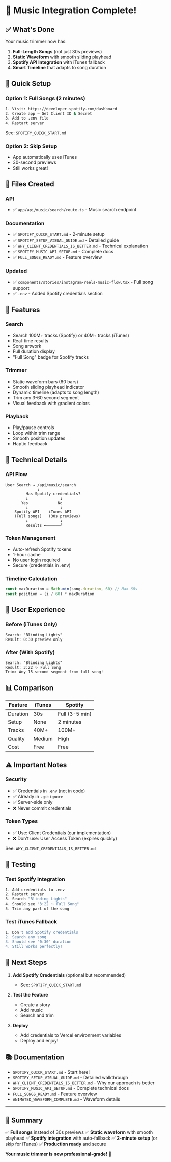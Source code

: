 # 🎵 Music Integration Complete!

## ✅ What's Done

Your music trimmer now has:

1. **Full-Length Songs** (not just 30s previews)
2. **Static Waveform** with smooth sliding playhead
3. **Spotify API Integration** with iTunes fallback
4. **Smart Timeline** that adapts to song duration

## 🚀 Quick Setup

### Option 1: Full Songs (2 minutes)
```bash
1. Visit: https://developer.spotify.com/dashboard
2. Create app → Get Client ID & Secret
3. Add to .env file
4. Restart server
```

See: `SPOTIFY_QUICK_START.md`

### Option 2: Skip Setup
- App automatically uses iTunes
- 30-second previews
- Still works great!

## 📁 Files Created

### API
- ✅ `app/api/music/search/route.ts` - Music search endpoint

### Documentation
- ✅ `SPOTIFY_QUICK_START.md` - 2-minute setup
- ✅ `SPOTIFY_SETUP_VISUAL_GUIDE.md` - Detailed guide
- ✅ `WHY_CLIENT_CREDENTIALS_IS_BETTER.md` - Technical explanation
- ✅ `SPOTIFY_MUSIC_API_SETUP.md` - Complete docs
- ✅ `FULL_SONGS_READY.md` - Feature overview

### Updated
- ✅ `components/stories/instagram-reels-music-flow.tsx` - Full song support
- ✅ `.env` - Added Spotify credentials section

## 🎵 Features

### Search
- Search 100M+ tracks (Spotify) or 40M+ tracks (iTunes)
- Real-time results
- Song artwork
- Full duration display
- "Full Song" badge for Spotify tracks

### Trimmer
- Static waveform bars (60 bars)
- Smooth sliding playhead indicator
- Dynamic timeline (adapts to song length)
- Trim any 3-60 second segment
- Visual feedback with gradient colors

### Playback
- Play/pause controls
- Loop within trim range
- Smooth position updates
- Haptic feedback

## 🔧 Technical Details

### API Flow
```
User Search → /api/music/search
              ↓
         Has Spotify credentials?
         ↓              ↓
       Yes             No
         ↓              ↓
    Spotify API    iTunes API
    (Full songs)   (30s previews)
         ↓              ↓
         Results ←──────┘
```

### Token Management
- Auto-refresh Spotify tokens
- 1-hour cache
- No user login required
- Secure (credentials in .env)

### Timeline Calculation
```typescript
const maxDuration = Math.min(song.duration, 60) // Max 60s
const position = (i / 60) * maxDuration
```

## 🎨 User Experience

### Before (iTunes Only)
```
Search: "Blinding Lights"
Result: 0:30 preview only
```

### After (With Spotify)
```
Search: "Blinding Lights"
Result: 3:22 ✨ Full Song
Trim: Any 15-second segment from full song!
```

## 📊 Comparison

| Feature | iTunes | Spotify |
|---------|--------|---------|
| Duration | 30s | Full (3-5 min) |
| Setup | None | 2 minutes |
| Tracks | 40M+ | 100M+ |
| Quality | Medium | High |
| Cost | Free | Free |

## ⚠️ Important Notes

### Security
- ✅ Credentials in `.env` (not in code)
- ✅ Already in `.gitignore`
- ✅ Server-side only
- ❌ Never commit credentials

### Token Types
- ✅ Use: Client Credentials (our implementation)
- ❌ Don't use: User Access Token (expires quickly)

See: `WHY_CLIENT_CREDENTIALS_IS_BETTER.md`

## 🧪 Testing

### Test Spotify Integration
```bash
1. Add credentials to .env
2. Restart server
3. Search "Blinding Lights"
4. Should see "3:22 ✨ Full Song"
5. Trim any part of the song
```

### Test iTunes Fallback
```bash
1. Don't add Spotify credentials
2. Search any song
3. Should see "0:30" duration
4. Still works perfectly!
```

## 🎯 Next Steps

1. **Add Spotify Credentials** (optional but recommended)
   - See: `SPOTIFY_QUICK_START.md`
   
2. **Test the Feature**
   - Create a story
   - Add music
   - Search and trim
   
3. **Deploy**
   - Add credentials to Vercel environment variables
   - Deploy and enjoy!

## 📚 Documentation

- `SPOTIFY_QUICK_START.md` - Start here!
- `SPOTIFY_SETUP_VISUAL_GUIDE.md` - Detailed walkthrough
- `WHY_CLIENT_CREDENTIALS_IS_BETTER.md` - Why our approach is better
- `SPOTIFY_MUSIC_API_SETUP.md` - Complete technical docs
- `FULL_SONGS_READY.md` - Feature overview
- `ANIMATED_WAVEFORM_COMPLETE.md` - Waveform details

---

## 🎉 Summary

✅ **Full songs** instead of 30s previews
✅ **Static waveform** with smooth playhead
✅ **Spotify integration** with auto-fallback
✅ **2-minute setup** (or skip for iTunes)
✅ **Production ready** and secure

**Your music trimmer is now professional-grade!** 🎵
